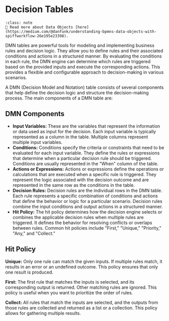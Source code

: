 # Decision Tables

```{tip} 
:class: note
🧾 Read more about Data Objects [here](https://medium.com/@danfunk/understanding-bpmns-data-objects-with-spiffworkflow-26e195e23398).
```

DMN tables are powerful tools for modeling and implementing business rules and decision logic. They allow you to define rules and their associated conditions and actions in a structured manner. By evaluating the conditions in each rule, the DMN engine can determine which rules are triggered based on the provided inputs and execute the corresponding actions. This provides a flexible and configurable approach to decision-making in various scenarios.

A DMN (Decision Model and Notation) table consists of several components that help define the decision logic and structure the decision-making process. The main components of a DMN table are:

## DMN Components

- **Input Variables:** These are the variables that represent the information or data used as input for the decision. Each input variable is typically represented as a column in the table. Multiple columns represent multiple input variables.
- **Conditions:** Conditions specify the criteria or constraints that need to be evaluated for each input variable. They define the rules or expressions that determine when a particular decision rule should be triggered. Conditions are usually represented in the "When" column of the table.
- **Actions or Expressions:** Actions or expressions define the operations or calculations that are executed when a specific rule is triggered. They represent the logic associated with the decision outcome and are represented in the same row as the conditions in the table.
- **Decision Rules:** Decision rules are the individual rows in the DMN table. Each rule represents a specific combination of conditions and actions that define the behavior or logic for a particular scenario. Decision rules combine the input conditions and output actions in a structured manner.
- **Hit Policy:** The hit policy determines how the decision engine selects or combines the applicable decision rules when multiple rules are triggered. It defines the behavior for resolving conflicts or overlaps between rules. Common hit policies include "First," "Unique," "Priority," "Any," and "Collect."

## Hit Policy

**Unique:** Only one rule can match the given inputs. If multiple rules match, it results in an error or an undefined outcome. This policy ensures that only one result is produced.

**First:** The first rule that matches the inputs is selected, and its corresponding output is returned. Other matching rules are ignored. This policy is useful when you want to prioritize the order of rules.

**Collect:** All rules that match the inputs are selected, and the outputs from those rules are collected and returned as a list or a collection. This policy allows for gathering multiple results.


